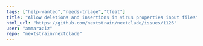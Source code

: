 ```yaml
---
tags: ["help-wanted","needs-triage","tfeat"]
title: "Allow deletions and insertions in virus properties input files"
html_url: "https://github.com/nextstrain/nextclade/issues/1126"
user: "ammaraziz"
repo: "nextstrain/nextclade"
---
```


